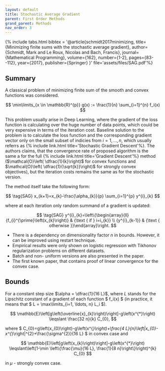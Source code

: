 ```yaml
---
layout: default
title: Stochastic Average Gradient
parent: First Order Methods
grand_parent: Methods
nav_order: 3
---
```


{% include tabs.html bibtex = '@article{schmidt2017minimizing,
  title={Minimizing finite sums with the stochastic average gradient},
  author={Schmidt, Mark and Le Roux, Nicolas and Bach, Francis},
  journal={Mathematical Programming},
  volume={162},
  number={1-2},
  pages={83--112},
  year={2017},
  publisher={Springer}
}' file='assets/files/SAG.pdf'%}

## Summary
A classical problem of minimizing finite sum of the smooth and convex functions was considered. 

$$
\min\limits_{x \in \mathbb{R}^{p}} g(x) := \frac{1}{n} \sum_{i=1}^{n} f_i(x)
$$

This problem usually arise in Deep Learning, where the gradient of the loss function is calculating over the huge number of data points, which could be very expensive in terms of the iteration cost. Baseline solution to the problem is to calculate the loss function and the corresponding gradient vector only on the small subset of indicies from $i = 1, \ldots, n$, which usually referrs as {% include link.html title='Stochastic Gradient Descent'%}. The authors claims, that the convergence rate of proposed algorithm is the same a for the full {% include link.html title='Gradient Descent'%} method ($\mathcal{O}\left( \dfrac{1}{k}\right)$ for convex functions and $\mathcal{O}\left( \dfrac{1}{\sqrt{k}}\right)$ for strongly convex objectives), but the iteration costs remains the same as for the stochastic version.

The method itself take the following form:

$$
\tag{SAG} 
x_{k+1}=x_{k}-\frac{\alpha_{k}}{p} \sum_{i=1}^{p} y^{i}_{k}
$$

where at each iteration only random summand of a gradient is updated:

$$
\tag{SAG} 
y^{i}_{k}=\left\{\begin{array}{ll}{f_{i}^{\prime}\left(x_{k}\right)} & {\text { if } i=i_{k}} \\ {y^{i}_{k-1}} & {\text { otherwise }}\end{array}\right.
$$

* There is a dependency on dimensionality factor $n$ in bounds. However, it can be improved using restart technique.
* Empirical results were only shown on logistic regression with Tikhonov regularization problems on different datasets.
* Batch and non- uniform versions are also presented in the paper.
* The first known paper, that contains proof of linear convergence for the convex case.

## Bounds
For a constant step size $\alpha = \dfrac{1}{16 L}$, where $L$ stands for the Lipschitz constant of a gradient of each function $ f_i(x) $ (in practice, it means that $ L = \max\limits_{i=1, \ldots, n} L_i $).

$$
\mathbb{E}\left[g\left(\overline{x}_{k}\right)\right]-g\left(x^{*}\right) \leqslant \frac{32 n}{k} C_{0},
$$

where $ C_{0}=g\left(x_{0}\right)-g\left(x^{*}\right)+\frac{4 L}{n}\left\|x_{0}-x^{*}\right\|^{2}+\frac{\sigma^{2}}{16 L} $ in convex case and

$$
\mathbb{E}\left[g\left(x_{k}\right)\right]-g\left(x^{*}\right) \leqslant\left(1-\min \left\{\frac{\mu}{16 L}, \frac{1}{8 n}\right\}\right)^{k} C_{0}
$$

in $\mu$ - strongly convex case.



